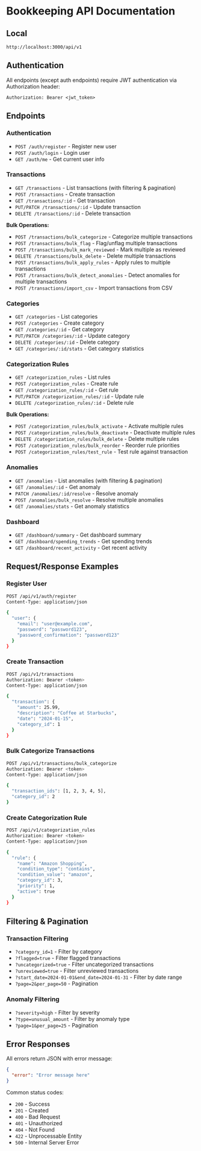 # Bookkeeping API Documentation

## Local

```
http://localhost:3000/api/v1
```

## Authentication

All endpoints (except auth endpoints) require JWT authentication via Authorization header:

```
Authorization: Bearer <jwt_token>
```

## Endpoints

### Authentication

- `POST /auth/register` - Register new user
- `POST /auth/login` - Login user
- `GET /auth/me` - Get current user info

### Transactions

- `GET /transactions` - List transactions (with filtering & pagination)
- `POST /transactions` - Create transaction
- `GET /transactions/:id` - Get transaction
- `PUT/PATCH /transactions/:id` - Update transaction
- `DELETE /transactions/:id` - Delete transaction

**Bulk Operations:**

- `POST /transactions/bulk_categorize` - Categorize multiple transactions
- `POST /transactions/bulk_flag` - Flag/unflag multiple transactions
- `POST /transactions/bulk_mark_reviewed` - Mark multiple as reviewed
- `DELETE /transactions/bulk_delete` - Delete multiple transactions
- `POST /transactions/bulk_apply_rules` - Apply rules to multiple transactions
- `POST /transactions/bulk_detect_anomalies` - Detect anomalies for multiple transactions
- `POST /transactions/import_csv` - Import transactions from CSV

### Categories

- `GET /categories` - List categories
- `POST /categories` - Create category
- `GET /categories/:id` - Get category
- `PUT/PATCH /categories/:id` - Update category
- `DELETE /categories/:id` - Delete category
- `GET /categories/:id/stats` - Get category statistics

### Categorization Rules

- `GET /categorization_rules` - List rules
- `POST /categorization_rules` - Create rule
- `GET /categorization_rules/:id` - Get rule
- `PUT/PATCH /categorization_rules/:id` - Update rule
- `DELETE /categorization_rules/:id` - Delete rule

**Bulk Operations:**

- `POST /categorization_rules/bulk_activate` - Activate multiple rules
- `POST /categorization_rules/bulk_deactivate` - Deactivate multiple rules
- `DELETE /categorization_rules/bulk_delete` - Delete multiple rules
- `POST /categorization_rules/bulk_reorder` - Reorder rule priorities
- `POST /categorization_rules/test_rule` - Test rule against transaction

### Anomalies

- `GET /anomalies` - List anomalies (with filtering & pagination)
- `GET /anomalies/:id` - Get anomaly
- `PATCH /anomalies/:id/resolve` - Resolve anomaly
- `POST /anomalies/bulk_resolve` - Resolve multiple anomalies
- `GET /anomalies/stats` - Get anomaly statistics

### Dashboard

- `GET /dashboard/summary` - Get dashboard summary
- `GET /dashboard/spending_trends` - Get spending trends
- `GET /dashboard/recent_activity` - Get recent activity

## Request/Response Examples

### Register User

```bash
POST /api/v1/auth/register
Content-Type: application/json

{
  "user": {
    "email": "user@example.com",
    "password": "password123",
    "password_confirmation": "password123"
  }
}
```

### Create Transaction

```bash
POST /api/v1/transactions
Authorization: Bearer <token>
Content-Type: application/json

{
  "transaction": {
    "amount": 25.99,
    "description": "Coffee at Starbucks",
    "date": "2024-01-15",
    "category_id": 1
  }
}
```

### Bulk Categorize Transactions

```bash
POST /api/v1/transactions/bulk_categorize
Authorization: Bearer <token>
Content-Type: application/json

{
  "transaction_ids": [1, 2, 3, 4, 5],
  "category_id": 2
}
```

### Create Categorization Rule

```bash
POST /api/v1/categorization_rules
Authorization: Bearer <token>
Content-Type: application/json

{
  "rule": {
    "name": "Amazon Shopping",
    "condition_type": "contains",
    "condition_value": "amazon",
    "category_id": 3,
    "priority": 1,
    "active": true
  }
}
```

## Filtering & Pagination

### Transaction Filtering

- `?category_id=1` - Filter by category
- `?flagged=true` - Filter flagged transactions
- `?uncategorized=true` - Filter uncategorized transactions
- `?unreviewed=true` - Filter unreviewed transactions
- `?start_date=2024-01-01&end_date=2024-01-31` - Filter by date range
- `?page=2&per_page=50` - Pagination

### Anomaly Filtering

- `?severity=high` - Filter by severity
- `?type=unusual_amount` - Filter by anomaly type
- `?page=1&per_page=25` - Pagination

## Error Responses

All errors return JSON with error message:

```json
{
  "error": "Error message here"
}
```

Common status codes:

- `200` - Success
- `201` - Created
- `400` - Bad Request
- `401` - Unauthorized
- `404` - Not Found
- `422` - Unprocessable Entity
- `500` - Internal Server Error

